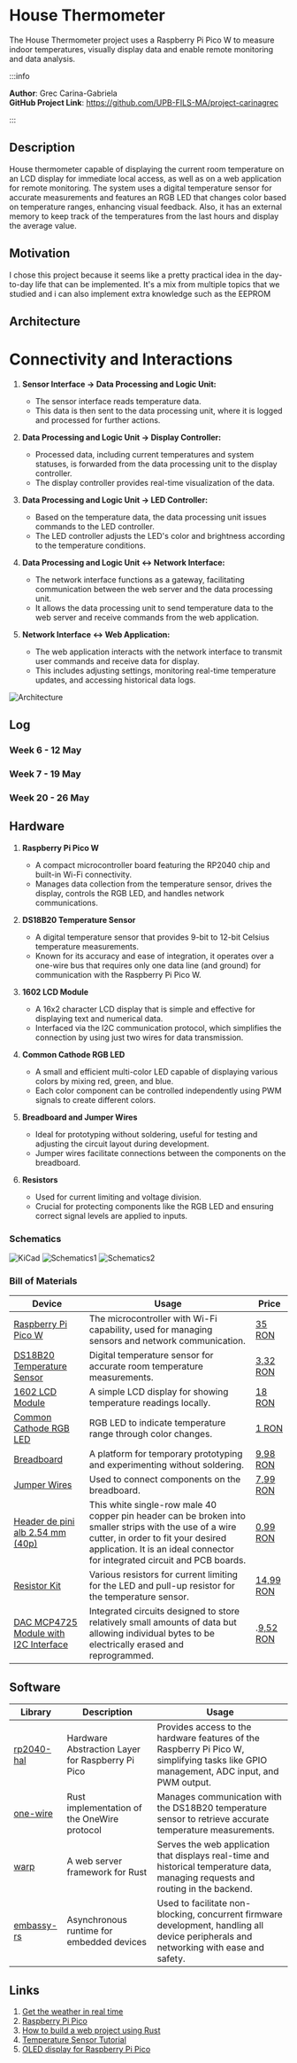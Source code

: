 # House Thermometer

The House Thermometer project uses a Raspberry Pi Pico W to measure indoor temperatures, visually display data and enable remote monitoring and data analysis.

:::info 

**Author**: Grec Carina-Gabriela \
**GitHub Project Link**: https://github.com/UPB-FILS-MA/project-carinagrec

:::

## Description

House thermometer capable of displaying the current room temperature on an LCD display for immediate local access, as well as on a web application for remote monitoring. The system uses a digital temperature sensor for accurate measurements and features an RGB LED that changes color based on temperature ranges, enhancing visual feedback. Also, it has an external memory to keep track of the temperatures from the last hours and display the average value. 

## Motivation

I chose this project because it seems like a pretty practical idea in the day-to-day life that can be implemented. It's a mix from multiple topics that we studied and i can also implement extra knowledge such as the EEPROM

## Architecture 

# Connectivity and Interactions

1. **Sensor Interface → Data Processing and Logic Unit:**
   - The sensor interface reads temperature data.
   - This data is then sent to the data processing unit, where it is logged and processed for further actions.

2. **Data Processing and Logic Unit → Display Controller:**
   - Processed data, including current temperatures and system statuses, is forwarded from the data processing unit to the display controller.
   - The display controller provides real-time visualization of the data.

3. **Data Processing and Logic Unit → LED Controller:**
   - Based on the temperature data, the data processing unit issues commands to the LED controller.
   - The LED controller adjusts the LED's color and brightness according to the temperature conditions.

4. **Data Processing and Logic Unit ↔ Network Interface:**
   - The network interface functions as a gateway, facilitating communication between the web server and the data processing unit.
   - It allows the data processing unit to send temperature data to the web server and receive commands from the web application.

5. **Network Interface ↔ Web Application:**
   - The web application interacts with the network interface to transmit user commands and receive data for display.
   - This includes adjusting settings, monitoring real-time temperature updates, and accessing historical data logs.


![Architecture](architecture.png)

## Log

<!-- write every week your progress here -->

### Week 6 - 12 May

### Week 7 - 19 May

### Week 20 - 26 May
    
## Hardware

1. **Raspberry Pi Pico W**
   - A compact microcontroller board featuring the RP2040 chip and built-in Wi-Fi connectivity.
   - Manages data collection from the temperature sensor, drives the display, controls the RGB LED, and handles network communications.

2. **DS18B20 Temperature Sensor**
   - A digital temperature sensor that provides 9-bit to 12-bit Celsius temperature measurements.
   - Known for its accuracy and ease of integration, it operates over a one-wire bus that requires only one data line (and ground) for communication with the Raspberry Pi Pico W.

3. **1602 LCD Module**
   - A 16x2 character LCD display that is simple and effective for displaying text and numerical data.
   - Interfaced via the I2C communication protocol, which simplifies the connection by using just two wires for data transmission.

4. **Common Cathode RGB LED**
   - A small and efficient multi-color LED capable of displaying various colors by mixing red, green, and blue.
   - Each color component can be controlled independently using PWM signals to create different colors.

5. **Breadboard and Jumper Wires**
   - Ideal for prototyping without soldering, useful for testing and adjusting the circuit layout during development.
   - Jumper wires facilitate connections between the components on the breadboard.

6. **Resistors**
   - Used for current limiting and voltage division.
   - Crucial for protecting components like the RGB LED and ensuring correct signal levels are applied to inputs.


### Schematics

![KiCad](kicad.png)
![Schematics1](1.jpg)
![Schematics2](2.jpg)

### Bill of Materials

<!-- Fill out this table with all the hardware components that you might need.

The format is 
```
| [Device](link://to/device) | This is used ... | [price](link://to/store) |

```

-->

| Device | Usage | Price |
|--------|-------|-------|
| [Raspberry Pi Pico W](https://www.raspberrypi.com/documentation/microcontrollers/raspberry-pi-pico.html) | The microcontroller with Wi-Fi capability, used for managing sensors and network communication. | [35 RON](https://www.optimusdigital.ro/en/raspberry-pi-boards/12394-raspberry-pi-pico-w.html) |
| [DS18B20 Temperature Sensor](https://www.alldatasheet.com/view.jsp?Searchword=Ds18b20%20datasheet&gad_source=1&gclid=Cj0KCQjwudexBhDKARIsAI-GWYVUHqUtnoJCOwvXEnXHKXTR3qZre8D3MO_ehf0MTlAIB7ETcrZeTXIaArlOEALw_wcB)| Digital temperature sensor for accurate room temperature measurements. | [3,32 RON](https://www.optimusdigital.ro/en/sensors/1465-ds18b20-temperature-sensor-to-92.html) |
| [1602 LCD Module](https://www.waveshare.com/datasheet/LCD_en_PDF/LCD1602.pdf) | A simple LCD display for showing temperature readings locally. | [18 RON](https://www.optimusdigital.ro/ro/optoelectronice-lcd-uri/62-lcd-1602-cu-interfata-i2c-si-backlight-galben-verde.html) |
| [Common Cathode RGB LED](https://randomnerdtutorials.com/electronics-basics-how-do-rgb-leds-work/) | RGB LED to indicate temperature range through color changes. | [1 RON](https://www.optimusdigital.ro/en/leds/483-rgb-led-common-cathode.html) |
| [Breadboard](https://en.wikipedia.org/wiki/Breadboard) | A platform for temporary prototyping and experimenting without soldering. | [9,98 RON](https://www.optimusdigital.ro/en/breadboards/8-breadboard-hq-830-points.html?search_query=breadboard&results=413) |
| [Jumper Wires](https://en.wikipedia.org/wiki/Jump_wire) | Used to connect components on the breadboard. | [7,99 RON](https://www.optimusdigital.ro/en/wires-with-connectors/12-breadboard-jumper-wire-set.html?search_query=Jumper+Wires&results=100) |
| [Header de pini alb 2.54 mm (40p)](https://en.wikipedia.org/wiki/Pin_header) | This white single-row male 40 copper pin header can be broken into smaller strips with the use of a wire cutter, in order to fit your desired application. It is an ideal connector for integrated circuit and PCB boards. | [0,99 RON](https://www.optimusdigital.ro/ro/componente-electronice-headere-de-pini/463-header-de-pini-alb-254-mm-40p.html?search_query=headere+pini&results=216) |
| [Resistor Kit](https://en.wikipedia.org/wiki/Resistor) | Various resistors for current limiting for the LED and pull-up resistor for the temperature sensor. | [14,99 RON](https://www.optimusdigital.ro/en/resistors/10928-250-pcs-plusivo-resistor-kit.html?search_query=Resistor+Kit&results=42) |
| [DAC MCP4725 Module with I2C Interface](https://www.alldatasheet.com/view.jsp?Searchword=Mcp4725%20datasheet&gad_source=1&gclid=Cj0KCQjwudexBhDKARIsAI-GWYUenyA7lMcPWmrcVCqC1cvBR28NL38MnpyoS-Zzmi6TfeupLiwyvnMaAncYEALw_wcB) | Integrated circuits designed to store relatively small amounts of data but allowing individual bytes to be electrically erased and reprogrammed. | .[9,52 RON](https://www.optimusdigital.ro/en/others/1327-dac-mcp4725-module-with-i2c-interface.html?search_query=eeprom&results=101)



## Software

| Library | Description | Usage |
|---------|-------------|-------|
| [rp2040-hal](https://github.com/rp-rs/rp-hal) | Hardware Abstraction Layer for Raspberry Pi Pico | Provides access to the hardware features of the Raspberry Pi Pico W, simplifying tasks like GPIO management, ADC input, and PWM output. |
| [one-wire](https://github.com/rust-embedded-community/rust-onewire) | Rust implementation of the OneWire protocol | Manages communication with the DS18B20 temperature sensor to retrieve accurate temperature measurements. |
| [warp](https://github.com/seanmonstar/warp) | A web server framework for Rust | Serves the web application that displays real-time and historical temperature data, managing requests and routing in the backend. |
| [embassy-rs](https://github.com/embassy-rs/embassy) | Asynchronous runtime for embedded devices | Used to facilitate non-blocking, concurrent firmware development, handling all device peripherals and networking with ease and safety. |


## Links

<!-- Add a few links that inspired you and that you think you will use for your project -->

1. [Get the weather in real time](https://hackaday.io/project/190692-wow-enjoy-the-current-weather-with-picassos-pai/log/217890-complete)
2. [Raspberry Pi Pico](https://www.raspberrypi.com/documentation/microcontrollers/raspberry-pi-pico.html)
3. [How to build a web project using Rust](https://www.arewewebyet.org/)
4. [Temperature Sensor Tutorial](https://www.youtube.com/watch?v=aEnS0-Jy2vE)
5. [OLED display for Raspberry Pi Pico](https://www.tomshardware.com/how-to/oled-display-raspberry-pi-pico)
